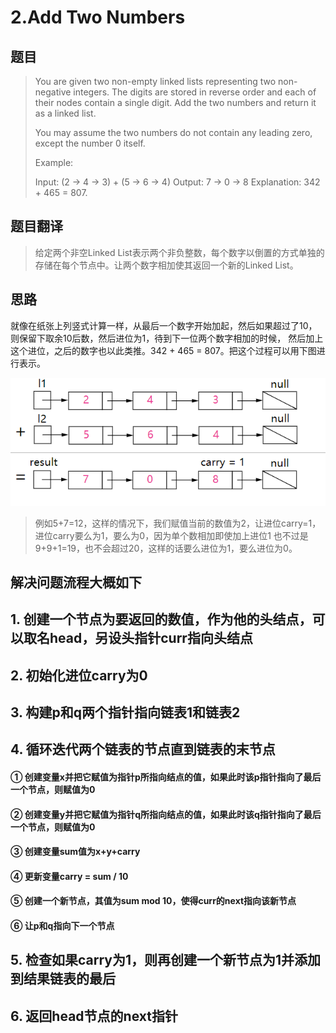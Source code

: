 # 2.Add Two Numbers


## 题目

> You are given two non-empty linked lists representing two non-negative integers. The digits are stored in reverse order and each of their nodes contain a single digit. Add the two numbers and return it as a linked list.
> 
> You may assume the two numbers do not contain any leading zero, except the number 0 itself.
> 
> Example:
> 
> Input: (2 -> 4 -> 3) + (5 -> 6 -> 4)
> Output: 7 -> 0 -> 8
> Explanation: 342 + 465 = 807.

## 题目翻译
> 给定两个非空Linked List表示两个非负整数，每个数字以倒置的方式单独的存储在每个节点中。让两个数字相加使其返回一个新的Linked List。

## 思路
就像在纸张上列竖式计算一样，从最后一个数字开始加起，然后如果超过了10，则保留下取余10后数，然后进位为1，待到下一位两个数字相加的时候，
然后加上这个进位，之后的数字也以此类推。342 + 465 = 807。把这个过程可以用下图进行表示。

![两个数相加的过程表示图](_v_images/20190123225015685_30839.png)
>例如5+7=12，这样的情况下，我们赋值当前的数值为2，让进位carry=1，进位carry要么为1，要么为0，因为单个数相加即使加上进位1
>也不过是9+9+1=19，也不会超过20，这样的话要么进位为1，要么进位为0。

## 解决问题流程大概如下
## 1. 创建一个节点为要返回的数值，作为他的头结点，可以取名head，另设头指针curr指向头结点
## 2. 初始化进位carry为0
## 3. 构建p和q两个指针指向链表1和链表2
## 4. 循环迭代两个链表的节点直到链表的末节点
#### ① 创建变量x并把它赋值为指针p所指向结点的值，如果此时该p指针指向了最后一个节点，则赋值为0
#### ② 创建变量y并把它赋值为指针q所指向结点的值，如果此时该q指针指向了最后一个节点，则赋值为0
#### ③ 创建变量sum值为x+y+carry
#### ④ 更新变量carry = sum / 10
#### ⑤ 创建一个新节点，其值为sum mod 10，使得curr的next指向该新节点
#### ⑥ 让p和q指向下一个节点
## 5. 检查如果carry为1，则再创建一个新节点为1并添加到结果链表的最后
## 6. 返回head节点的next指针


